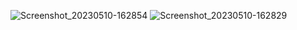 ![Screenshot_20230510-162854](https://github.com/vipindhaka/UI-demo/assets/64500809/0b1bca63-7399-463b-a5df-f4b5905e458f)
![Screenshot_20230510-162829](https://github.com/vipindhaka/UI-demo/assets/64500809/703a44c4-f3d7-42e2-bb19-8a7d2a792b21)

